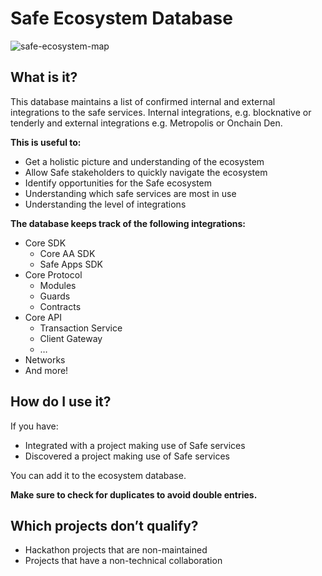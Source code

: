 # Safe Ecosystem Database

![safe-ecosystem-map](https://user-images.githubusercontent.com/5880855/233990655-d39b4998-2a57-4eeb-8b16-9fe6ebdf455b.png)

## What is it?

This database maintains a list of confirmed internal and external integrations to the safe services. Internal integrations, e.g. blocknative or tenderly and external integrations e.g. Metropolis or Onchain Den.

**This is useful to:**

- Get a holistic picture and understanding of the ecosystem
- Allow Safe stakeholders to quickly navigate the ecosystem
- Identify opportunities for the Safe ecosystem
- Understanding which safe services are most in use
- Understanding the level of integrations

**The database keeps track of the following integrations:**

- Core SDK
    - Core AA SDK
    - Safe Apps SDK
- Core Protocol
    - Modules
    - Guards
    - Contracts
- Core API
    - Transaction Service
    - Client Gateway
    - …
- Networks
- And more!

## How do I use it?

If you have:

- Integrated with a project making use of Safe services
- Discovered a project making use of Safe services

You can add it to the ecosystem database. 

**Make sure to check for duplicates to avoid double entries.**

## Which projects don’t qualify?

- Hackathon projects that are non-maintained
- Projects that have a non-technical collaboration
